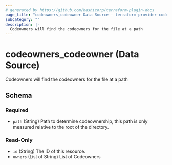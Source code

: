 ```yaml
---
# generated by https://github.com/hashicorp/terraform-plugin-docs
page_title: "codeowners_codeowner Data Source - terraform-provider-codeowners"
subcategory: ""
description: |-
  Codeowners will find the codeowners for the file at a path
---
```


# codeowners_codeowner (Data Source)

Codeowners will find the codeowners for the file at a path



<!-- schema generated by tfplugindocs -->
## Schema

### Required

- `path` (String) Path to determine codeownership, this path is only measured relative to the root of the directory.

### Read-Only

- `id` (String) The ID of this resource.
- `owners` (List of String) List of Codeowners


